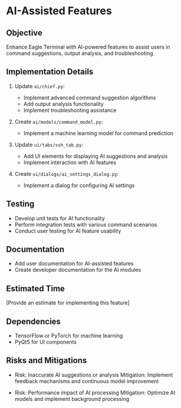 # AI-Assisted Features

## Objective
Enhance Eagle Terminal with AI-powered features to assist users in command suggestions, output analysis, and troubleshooting.

## Implementation Details

1. Update `ai/chief.py`:
   - Implement advanced command suggestion algorithms
   - Add output analysis functionality
   - Implement troubleshooting assistance

2. Create `ai/models/command_model.py`:
   - Implement a machine learning model for command prediction

3. Update `ui/tabs/ssh_tab.py`:
   - Add UI elements for displaying AI suggestions and analysis
   - Implement interaction with AI features

4. Create `ui/dialogs/ai_settings_dialog.py`:
   - Implement a dialog for configuring AI settings

## Testing
- Develop unit tests for AI functionality
- Perform integration tests with various command scenarios
- Conduct user testing for AI feature usability

## Documentation
- Add user documentation for AI-assisted features
- Create developer documentation for the AI modules

## Estimated Time
[Provide an estimate for implementing this feature]

## Dependencies
- TensorFlow or PyTorch for machine learning
- PyQt5 for UI components

## Risks and Mitigations
- Risk: Inaccurate AI suggestions or analysis
  Mitigation: Implement feedback mechanisms and continuous model improvement

- Risk: Performance impact of AI processing
  Mitigation: Optimize AI models and implement background processing
